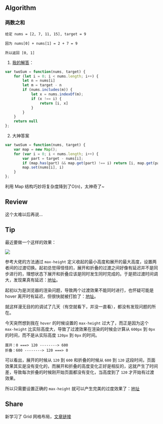## Algorithm

### 两数之和

```
给定 nums = [2, 7, 11, 15], target = 9

因为 nums[0] + nums[1] = 2 + 7 = 9

所以返回 [0, 1]
```

1. [我的解答](https://leetcode-cn.com/submissions/detail/32689224/)：

```js
var twoSum = function(nums, target) {
    for (let i = 0; i < nums.length; i++) {
        let n = nums[i]
        let m = target - n
        if (nums.includes(m)) {
            let x = nums.indexOf(m);
            if (x !== i) {
                return [i, x]
            }
        }
    }
    return null
};
```

2. 大神答案

```js
var twoSum = function(nums, target) {
    var map = new Map();
    for (var i = 0; i < nums.length; i++) {
        var part = target - nums[i];
        if (map.has(part) && map.get(part) !== i) return [i, map.get(part)]    // 避免重复利用同一个元素 
        map.set(nums[i], i)
    }
};
```

利用 Map 结构巧妙将复杂度降到了O(n)，太神奇了~

## Review

这个太难以后再说...

## Tip

最近要做一个这样的效果：

![](https://user-gold-cdn.xitu.io/2019/8/20/16cae04e03f3c6d1?imageslim)

参考大佬的方法通过 `max-height` 定义收起的最小高度和展开的最大高度，设置两者间的过渡切换。起初总觉得怪怪的，展开和折叠的过渡之间好像有延迟并不是同步进行的，理想状态下展开和折叠应该是同时发生同时完成的。于是把过渡时间调大，发现果真有延迟：[地址](http://js.jirengu.com/qazum/1/edit?html,css,output)。

起初以为是浏览器的渲染问题，导致两个过渡效果不能同时进行，也怀疑可能是 hover 离开时有延迟，但很快就被打脸了：[地址](http://js.jirengu.com/qariy/2/edit?html,css,output)。

就这样漫无目的的调试了几天（有空就看下，并没一直看），都没有发现问题的所在。

今天突然想到我在 `hover` 的时候设置的 `max-height` 过大了，而正是因为这个 `max-height` 比实际高度大，导致了过渡效果在渲染的时候会计算从 `600px` 到 `0px` 的时间，而不是从实际高度 `120px` 到 `0px` 的时间。

```
展开：0 ===> 120 --------> 600
折叠：600 --------> 120 ===> 0
```

可以看出，展开的时候从 `120` 到 `600` 和折叠的时候从 `600` 到 `120` 这段时间，页面效果其实是没有变化的，而展开和折叠的高度变化正好是相反的，这就产生了时间差，导致每次折叠的时候刚开始页面都没有变化，当高度到了 `120` 才开始有过渡效果。

所以只需要设置正确的 `max-height` 就可以产生完美的过度效果了：[地址](http://js.jirengu.com/qidoh/3/edit?html,css,output)

## Share

新学习了 Grid 网格布局，[文章链接](https://juejin.im/post/5da1749cf265da5b86013198)
